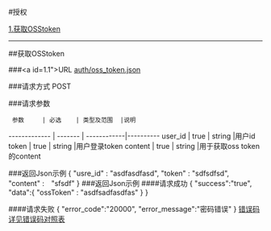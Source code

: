 #授权

[1.获取OSStoken](#1)

---
##<a id="1">获取OSStoken</a>

###<a id=1.1">URL</a>
[auth/oss_token.json](http://api.maitian.com/v1/auth/oss_token.json)

###<a id="1.2">请求方式</a>
POST

###<a id="1.3">请求参数</a>

     参数     | 必选 	| 类型及范围  |说明
------------- | ------- | ------------|---------- 
user_id	      | true	| string      |用户id
token         | true	| string      |用户登录token
content       | true	| string      |用于获取oss token的content

###<a id="1.4">返回Json示例</a>
  {
     "usre_id" : "asdfasdfasd",
     "token" : "sdfsdfsd",
     "content" :　"sfsdf"
  }
###<a id="1.5">返回Json示例</a>
####<a id="1.5.1">请求成功</a>
	{
		"success":"true",
		"data":{
				"ossToken" : "asdfsadfasdfas"
		 }
	}

####<a id="1.5.2">请求失败</a>
	{
		"error_code":"20000",
		"error_message":"密码错误"
	}
[错误码详见错误码对照表](错误码对照表.md)
